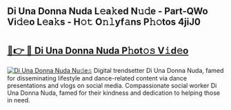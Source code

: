 ## Di Una Donna Nuda L𝚎a𝚔ed N𝚞𝚍e - Part-QWo Vi𝚍𝚎o L𝚎a𝚔s - H𝚘𝚝 O𝚗𝚕yf𝚊ns P𝚑𝚘tos 4jiJ0

# <h2><a href="http://kf13ct.oniu.top/?m=Di+Una+Donna+Nuda">🔗👉 🔴 Di Una Donna Nuda P𝚑ot𝚘𝚜 V𝚒d𝚎o</a></h2>

[![Di Una Donna Nuda Nu𝚍e𝚜](https://i.imgur.com/0qMVB7G.gif)](http://kf13ct.oniu.top/?m=Di+Una+Donna+Nuda)
Digital trendsetter Di Una Donna Nuda, famed for disseminating lifestyle and dance-related content via dance presentations and vlogs on social media. Compassionate social worker Di Una Donna Nuda, famed for their kindness and dedication to helping those in need.  
